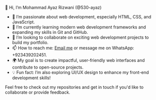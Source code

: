👋 Hi, I’m Mohammad Ayaz Rizwani (@530-ayaz)
- 👀 I’m passionate about web development, especially HTML, CSS, and JavaScript.
- 🌱 I’m currently learning modern web development frameworks and expanding my skills in Git and GitHub.
- 💼 I’m looking to collaborate on exciting web development projects to build my portfolio.
- 📫 How to reach me: [Email me](mailto:ayazmohammad530@gmail.com) or message me on WhatsApp: +923439202451.
- 🌍 My goal is to create impactful, user-friendly web interfaces and contribute to open-source projects.
- 💡 Fun fact: I’m also exploring UI/UX design to enhance my front-end development skills!

Feel free to check out my repositories and get in touch if you'd like to collaborate or provide feedback.
